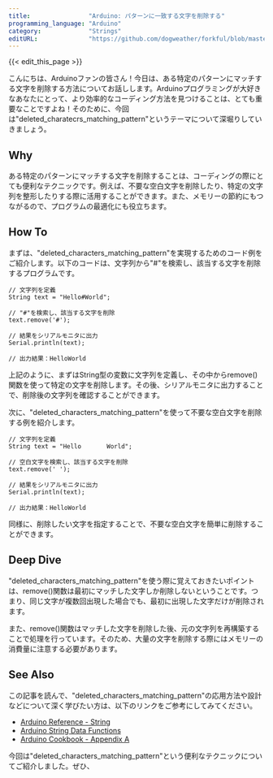```yaml
---
title:                "Arduino: パターンに一致する文字を削除する"
programming_language: "Arduino"
category:             "Strings"
editURL:              "https://github.com/dogweather/forkful/blob/master/content/ja/arduino/deleting-characters-matching-a-pattern.md"
---
```


{{< edit_this_page >}}

こんにちは、Arduinoファンの皆さん！今日は、ある特定のパターンにマッチする文字を削除する方法についてお話しします。Arduinoプログラミングが大好きなあなたにとって、より効率的なコーディング方法を見つけることは、とても重要なことですよね！そのために、今回は"deleted_charatecrs_matching_pattern"というテーマについて深堀りしていきましょう。

## Why
ある特定のパターンにマッチする文字を削除することは、コーディングの際にとても便利なテクニックです。例えば、不要な空白文字を削除したり、特定の文字列を整形したりする際に活用することができます。また、メモリーの節約にもつながるので、プログラムの最適化にも役立ちます。

## How To
まずは、"deleted_characters_matching_pattern"を実現するためのコード例をご紹介します。以下のコードは、文字列から"#"を検索し、該当する文字を削除するプログラムです。

```Arduino
// 文字列を定義
String text = "Hello#World";

// "#"を検索し、該当する文字を削除
text.remove('#');

// 結果をシリアルモニタに出力
Serial.println(text);

// 出力結果：HelloWorld
```

上記のように、まずはString型の変数に文字列を定義し、その中からremove()関数を使って特定の文字を削除します。その後、シリアルモニタに出力することで、削除後の文字列を確認することができます。

次に、"deleted_characters_matching_pattern"を使って不要な空白文字を削除する例を紹介します。

```Arduino
// 文字列を定義
String text = "Hello       World";

// 空白文字を検索し、該当する文字を削除
text.remove(' ');

// 結果をシリアルモニタに出力
Serial.println(text);

// 出力結果：HelloWorld
```

同様に、削除したい文字を指定することで、不要な空白文字を簡単に削除することができます。

## Deep Dive
"deleted_characters_matching_pattern"を使う際に覚えておきたいポイントは、remove()関数は最初にマッチした文字しか削除しないということです。つまり、同じ文字が複数回出現した場合でも、最初に出現した文字だけが削除されます。

また、remove()関数はマッチした文字を削除した後、元の文字列を再構築することで処理を行っています。そのため、大量の文字を削除する際にはメモリーの消費量に注意する必要があります。

## See Also
この記事を読んで、"deleted_characters_matching_pattern"の応用方法や設計などについて深く学びたい方は、以下のリンクをご参考にしてみてください。

- [Arduino Reference - String](https://www.arduino.cc/reference/jp/language/variables/data-types/stringobject/)
- [Arduino String Data Functions](https://www.arduino.cc/en/Tutorial/StringConstructors)
- [Arduino Cookbook - Appendix A](https://www.oreilly.com/library/view/arduino-cookbook-2nd/9781449305611/)

今回は"deleted_characters_matching_pattern"という便利なテクニックについてご紹介しました。ぜひ、